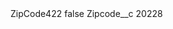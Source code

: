 <?xml version="1.0" encoding="UTF-8"?>
<CustomMetadata xmlns="http://soap.sforce.com/2006/04/metadata" xmlns:xsi="http://www.w3.org/2001/XMLSchema-instance" xmlns:xsd="http://www.w3.org/2001/XMLSchema">
    <label>ZipCode422</label>
    <protected>false</protected>
    <values>
        <field>Zipcode__c</field>
        <value xsi:type="xsd:string">20228</value>
    </values>
</CustomMetadata>
